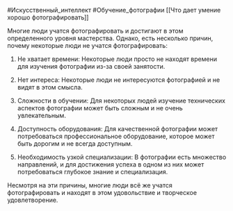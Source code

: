 #Искусственный_интеллект #Обучение_фотографии 
[[Что дает умение хорошо фотографировать]]

Многие люди учатся фотографировать и достигают в этом определенного уровня мастерства. Однако, есть несколько причин, почему некоторые люди не учатся фотографировать:

1.  Не хватает времени: Некоторые люди просто не находят времени для изучения фотографии из-за своей занятости.
    
2.  Нет интереса: Некоторые люди не интересуются фотографией и не видят в этом смысла.
    
3.  Сложности в обучении: Для некоторых людей изучение технических аспектов фотографии может быть сложным и не очень увлекательным.
    
4.  Доступность оборудования: Для качественной фотографии может потребоваться профессиональное оборудование, которое может быть дорогим и не всегда доступным.
    
5.  Необходимость узкой специализации: В фотографии есть множество направлений, и для достижения успеха в одном из них может потребоваться глубокое знание и специализация.
    

Несмотря на эти причины, многие люди всё же учатся фотографировать и находят в этом удовольствие и творческое удовлетворение.